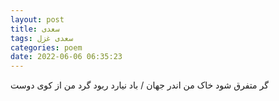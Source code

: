 ```yaml
---
layout: post
title: سعدی
tags: سعدی غزل
categories: poem
date: 2022-06-06 06:35:23
---
```


گر متفرق شود خاک من اندر جهان / باد نیارد ربود گرد من از کوی دوست
